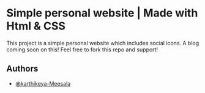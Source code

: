 
# Simple personal website | Made with Html & CSS

This project is a simple personal website which includes social icons. A blog coming soon on this! Feel free to fork this repo and support!
## Authors

- [@karthikeya-Meesala](https://github.com/Karthikeya-Meesala)
